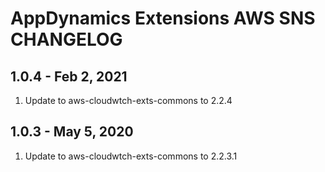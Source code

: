 # AppDynamics Extensions AWS SNS CHANGELOG

## 1.0.4 - Feb 2, 2021
1. Update to aws-cloudwtch-exts-commons to 2.2.4

## 1.0.3 - May 5, 2020
1. Update to aws-cloudwtch-exts-commons to 2.2.3.1
